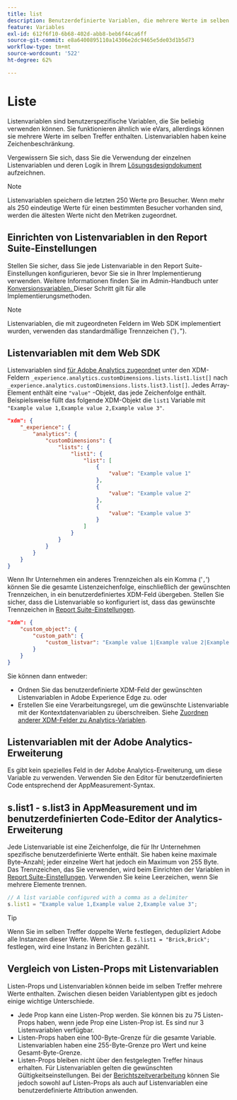 ```yaml
---
title: list
description: Benutzerdefinierte Variablen, die mehrere Werte im selben Treffer enthalten.
feature: Variables
exl-id: 612f6f10-6b68-402d-abb8-beb6f44ca6ff
source-git-commit: e8a6400895110a14306e2dc9465e5de03d1b5d73
workflow-type: tm+mt
source-wordcount: '522'
ht-degree: 62%

---
```


# Liste

Listenvariablen sind benutzerspezifische Variablen, die Sie beliebig verwenden können. Sie funktionieren ähnlich wie eVars, allerdings können sie mehrere Werte im selben Treffer enthalten. Listenvariablen haben keine Zeichenbeschränkung.

Vergewissern Sie sich, dass Sie die Verwendung der einzelnen Listenvariablen und deren Logik in Ihrem [Lösungsdesigndokument](../../prepare/solution-design.md) aufzeichnen.

>[!NOTE]
>
>Listenvariablen speichern die letzten 250 Werte pro Besucher. Wenn mehr als 250 eindeutige Werte für einen bestimmten Besucher vorhanden sind, werden die ältesten Werte nicht den Metriken zugeordnet.

## Einrichten von Listenvariablen in den Report Suite-Einstellungen

Stellen Sie sicher, dass Sie jede Listenvariable in den Report Suite-Einstellungen konfigurieren, bevor Sie sie in Ihrer Implementierung verwenden. Weitere Informationen finden Sie im Admin-Handbuch unter [Konversionsvariablen. ](/help/admin/admin/conversion-var-admin/list-var-admin.md) Dieser Schritt gilt für alle Implementierungsmethoden.

>[!NOTE]
>
>Listenvariablen, die mit zugeordneten Feldern im Web SDK implementiert wurden, verwenden das standardmäßige Trennzeichen (&#39;)`,`&quot;).

## Listenvariablen mit dem Web SDK

Listenvariablen sind [für Adobe Analytics zugeordnet](https://experienceleague.adobe.com/docs/analytics/implementation/aep-edge/variable-mapping.html?lang=de) unter den XDM-Feldern `_experience.analytics.customDimensions.lists.list1.list[]` nach `_experience.analytics.customDimensions.lists.list3.list[]`. Jedes Array-Element enthält eine `"value"` -Objekt, das jede Zeichenfolge enthält. Beispielsweise füllt das folgende XDM-Objekt die `list1` Variable mit `"Example value 1,Example value 2,Example value 3"`.

```json
"xdm": {
    "_experience": {
        "analytics": {
            "customDimensions": {
                "lists": {
                    "list1": {
                        "list": [
                            {
                                "value": "Example value 1"
                            },
                            {
                                "value": "Example value 2"
                            },
                            {
                                "value": "Example value 3"
                            }
                        ]
                    }
                }
            }
        }
    }
}
```

Wenn Ihr Unternehmen ein anderes Trennzeichen als ein Komma (&#39;`,`&#39;) können Sie die gesamte Listenzeichenfolge, einschließlich der gewünschten Trennzeichen, in ein benutzerdefiniertes XDM-Feld übergeben. Stellen Sie sicher, dass die Listenvariable so konfiguriert ist, dass das gewünschte Trennzeichen in [Report Suite-Einstellungen](/help/admin/admin/conversion-var-admin/list-var-admin.md).

```json
"xdm": {
    "custom_object": {
        "custom_path": {
            "custom_listvar": "Example value 1|Example value 2|Example value 3"
        }
    }
}
```

Sie können dann entweder:

* Ordnen Sie das benutzerdefinierte XDM-Feld der gewünschten Listenvariablen in Adobe Experience Edge zu. oder
* Erstellen Sie eine Verarbeitungsregel, um die gewünschte Listenvariable mit der Kontextdatenvariablen zu überschreiben. Siehe [Zuordnen anderer XDM-Felder zu Analytics-Variablen](../../aep-edge/variable-mapping.md#mapping-other-xdm-fields-to-analytics-variables).

## Listenvariablen mit der Adobe Analytics-Erweiterung

Es gibt kein spezielles Feld in der Adobe Analytics-Erweiterung, um diese Variable zu verwenden. Verwenden Sie den Editor für benutzerdefinierten Code entsprechend der AppMeasurement-Syntax.

## s.list1 - s.list3 in AppMeasurement und im benutzerdefinierten Code-Editor der Analytics-Erweiterung

Jede Listenvariable ist eine Zeichenfolge, die für Ihr Unternehmen spezifische benutzerdefinierte Werte enthält. Sie haben keine maximale Byte-Anzahl; jeder einzelne Wert hat jedoch ein Maximum von 255 Byte. Das Trennzeichen, das Sie verwenden, wird beim Einrichten der Variablen in [Report Suite-Einstellungen](/help/admin/admin/conversion-var-admin/list-var-admin.md). Verwenden Sie keine Leerzeichen, wenn Sie mehrere Elemente trennen.

```js
// A list variable configured with a comma as a delimiter
s.list1 = "Example value 1,Example value 2,Example value 3";
```

>[!TIP]
>
>Wenn Sie im selben Treffer doppelte Werte festlegen, dedupliziert Adobe alle Instanzen dieser Werte. Wenn Sie z. B. `s.list1 = "Brick,Brick";` festlegen, wird eine Instanz in Berichten gezählt.

## Vergleich von Listen-Props mit Listenvariablen

Listen-Props und Listenvariablen können beide im selben Treffer mehrere Werte enthalten. Zwischen diesen beiden Variablentypen gibt es jedoch einige wichtige Unterschiede.

* Jede Prop kann eine Listen-Prop werden. Sie können bis zu 75 Listen-Props haben, wenn jede Prop eine Listen-Prop ist. Es sind nur 3 Listenvariablen verfügbar.
* Listen-Props haben eine 100-Byte-Grenze für die gesamte Variable. Listenvariablen haben eine 255-Byte-Grenze pro Wert und keine Gesamt-Byte-Grenze.
* Listen-Props bleiben nicht über den festgelegten Treffer hinaus erhalten. Für Listenvariablen gelten die gewünschten Gültigkeitseinstellungen. Bei der [Berichtszeitverarbeitung](/help/components/vrs/vrs-report-time-processing.md) können Sie jedoch sowohl auf Listen-Props als auch auf Listenvariablen eine benutzerdefinierte Attribution anwenden.
